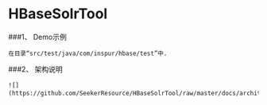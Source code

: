 HBaseSolrTool
=============

###1、	Demo示例
	
	在目录“src/test/java/com/inspur/hbase/test”中.
	

###2、	架构说明
	
	![](https://github.com/SeekerResource/HBaseSolrTool/raw/master/docs/architecture.png)
	
